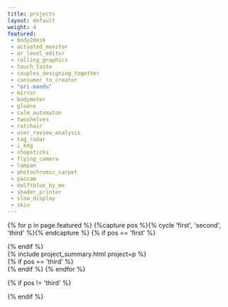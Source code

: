 ```yaml
---
title: projects
layout: default
weight: 4
featured:
 - body2desk
 - actuated_monitor
 - ar_level_editor
 - rolling_graphics
 - touch_taste
 - couples_designing_together
 - consumer_to_creator
 - "ori-mandu"
 - mirror
 - bodymeter
 - gluons
 - calm_automaton
 - twoshelves
 - ratchair
 - user_review_analysis
 - tag_radar
 - i_eng
 - chopsticks
 - flying_camera
 - lampan
 - photochromic_carpet
 - paccam
 - delftblue_by_me
 - shader_printer
 - slow_display
 - skin
---
```

<section class="projects">

{% for p in page.featured %}
{%capture pos %}{% cycle 'first', 'second', 'third' %}{% endcapture %}
{% if pos == 'first' %}
<div class="grid">
{% endif %}
<div class="unit one-third">
{% include project_summary.html project=p %}
</div>
{% if pos == 'third' %}
</div> <!-- grid -->
{% endif %}
{% endfor %}

{% if pos != 'third' %}
</div> <!-- grid -->
{% endif %}

</section>
